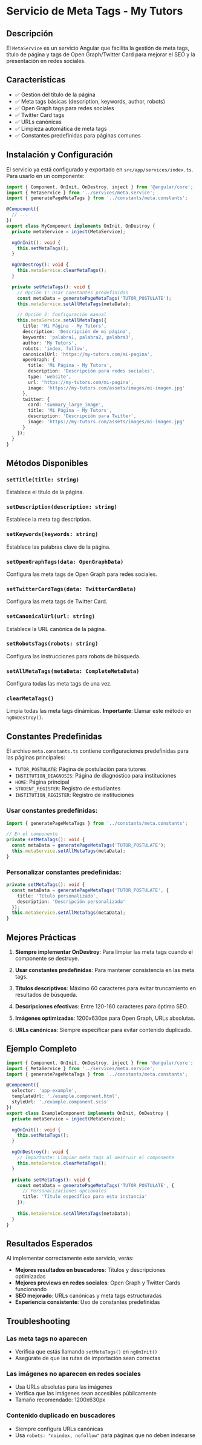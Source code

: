 # Servicio de Meta Tags - My Tutors

## Descripción
El `MetaService` es un servicio Angular que facilita la gestión de meta tags, título de página y tags de Open Graph/Twitter Card para mejorar el SEO y la presentación en redes sociales.

## Características

- ✅ Gestión del título de la página
- ✅ Meta tags básicas (description, keywords, author, robots)
- ✅ Open Graph tags para redes sociales
- ✅ Twitter Card tags
- ✅ URLs canónicas
- ✅ Limpieza automática de meta tags
- ✅ Constantes predefinidas para páginas comunes

## Instalación y Configuración

El servicio ya está configurado y exportado en `src/app/services/index.ts`. Para usarlo en un componente:

```typescript
import { Component, OnInit, OnDestroy, inject } from '@angular/core';
import { MetaService } from '../services/meta.service';
import { generatePageMetaTags } from '../constants/meta.constants';

@Component({
  // ...
})
export class MyComponent implements OnInit, OnDestroy {
  private metaService = inject(MetaService);

  ngOnInit(): void {
    this.setMetaTags();
  }

  ngOnDestroy(): void {
    this.metaService.clearMetaTags();
  }

  private setMetaTags(): void {
    // Opción 1: Usar constantes predefinidas
    const metaData = generatePageMetaTags('TUTOR_POSTULATE');
    this.metaService.setAllMetaTags(metaData);

    // Opción 2: Configuración manual
    this.metaService.setAllMetaTags({
      title: 'Mi Página - My Tutors',
      description: 'Descripción de mi página',
      keywords: 'palabra1, palabra2, palabra3',
      author: 'My Tutors',
      robots: 'index, follow',
      canonicalUrl: 'https://my-tutors.com/mi-pagina',
      openGraph: {
        title: 'Mi Página - My Tutors',
        description: 'Descripción para redes sociales',
        type: 'website',
        url: 'https://my-tutors.com/mi-pagina',
        image: 'https://my-tutors.com/assets/images/mi-imagen.jpg'
      },
      twitter: {
        card: 'summary_large_image',
        title: 'Mi Página - My Tutors',
        description: 'Descripción para Twitter',
        image: 'https://my-tutors.com/assets/images/mi-imagen.jpg'
      }
    });
  }
}
```

## Métodos Disponibles

### `setTitle(title: string)`
Establece el título de la página.

### `setDescription(description: string)`
Establece la meta tag description.

### `setKeywords(keywords: string)`
Establece las palabras clave de la página.

### `setOpenGraphTags(data: OpenGraphData)`
Configura las meta tags de Open Graph para redes sociales.

### `setTwitterCardTags(data: TwitterCardData)`
Configura las meta tags de Twitter Card.

### `setCanonicalUrl(url: string)`
Establece la URL canónica de la página.

### `setRobotsTags(robots: string)`
Configura las instrucciones para robots de búsqueda.

### `setAllMetaTags(metaData: CompleteMetaData)`
Configura todas las meta tags de una vez.

### `clearMetaTags()`
Limpia todas las meta tags dinámicas. **Importante**: Llamar este método en `ngOnDestroy()`.

## Constantes Predefinidas

El archivo `meta.constants.ts` contiene configuraciones predefinidas para las páginas principales:

- `TUTOR_POSTULATE`: Página de postulación para tutores
- `INSTITUTION_DIAGNOSIS`: Página de diagnóstico para instituciones
- `HOME`: Página principal
- `STUDENT_REGISTER`: Registro de estudiantes
- `INSTITUTION_REGISTER`: Registro de instituciones

### Usar constantes predefinidas:

```typescript
import { generatePageMetaTags } from '../constants/meta.constants';

// En el componente
private setMetaTags(): void {
  const metaData = generatePageMetaTags('TUTOR_POSTULATE');
  this.metaService.setAllMetaTags(metaData);
}
```

### Personalizar constantes predefinidas:

```typescript
private setMetaTags(): void {
  const metaData = generatePageMetaTags('TUTOR_POSTULATE', {
    title: 'Título personalizado',
    description: 'Descripción personalizada'
  });
  this.metaService.setAllMetaTags(metaData);
}
```

## Mejores Prácticas

1. **Siempre implementar OnDestroy**: Para limpiar las meta tags cuando el componente se destruye.

2. **Usar constantes predefinidas**: Para mantener consistencia en las meta tags.

3. **Títulos descriptivos**: Máximo 60 caracteres para evitar truncamiento en resultados de búsqueda.

4. **Descripciones efectivas**: Entre 120-160 caracteres para óptimo SEO.

5. **Imágenes optimizadas**: 1200x630px para Open Graph, URLs absolutas.

6. **URLs canónicas**: Siempre especificar para evitar contenido duplicado.

## Ejemplo Completo

```typescript
import { Component, OnInit, OnDestroy, inject } from '@angular/core';
import { MetaService } from '../services/meta.service';
import { generatePageMetaTags } from '../constants/meta.constants';

@Component({
  selector: 'app-example',
  templateUrl: './example.component.html',
  styleUrl: './example.component.scss'
})
export class ExampleComponent implements OnInit, OnDestroy {
  private metaService = inject(MetaService);

  ngOnInit(): void {
    this.setMetaTags();
  }

  ngOnDestroy(): void {
    // Importante: Limpiar meta tags al destruir el componente
    this.metaService.clearMetaTags();
  }

  private setMetaTags(): void {
    const metaData = generatePageMetaTags('TUTOR_POSTULATE', {
      // Personalizaciones opcionales
      title: 'Título específico para esta instancia'
    });
    
    this.metaService.setAllMetaTags(metaData);
  }
}
```

## Resultados Esperados

Al implementar correctamente este servicio, verás:

- **Mejores resultados en buscadores**: Títulos y descripciones optimizadas
- **Mejores previews en redes sociales**: Open Graph y Twitter Cards funcionando
- **SEO mejorado**: URLs canónicas y meta tags estructuradas
- **Experiencia consistente**: Uso de constantes predefinidas

## Troubleshooting

### Las meta tags no aparecen
- Verifica que estás llamando `setMetaTags()` en `ngOnInit()`
- Asegúrate de que las rutas de importación sean correctas

### Las imágenes no aparecen en redes sociales
- Usa URLs absolutas para las imágenes
- Verifica que las imágenes sean accesibles públicamente
- Tamaño recomendado: 1200x630px

### Contenido duplicado en buscadores
- Siempre configura URLs canónicas
- Usa `robots: "noindex, nofollow"` para páginas que no deben indexarse
